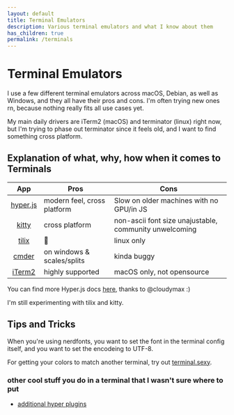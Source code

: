 ```yaml
---
layout: default
title: Terminal Emulators
description: Various terminal emulators and what I know about them
has_children: true
permalink: /terminals
---
```


# Terminal Emulators

I use a few different terminal emulators across macOS, Debian, as well as
Windows, and they all have their pros and cons. I'm often trying new ones rn,
because nothing really fits all use cases yet.

My main daily drivers are iTerm2 (macOS) and terminator (linux) right now,
but I'm trying to phase out terminator since it feels old, and I want to find
something cross platform.

## Explanation of what, why, how when it comes to Terminals

|      App      | Pros                        | Cons                         |
|:-------------:|-----------------------------|------------------------------|
| [hyper.js][0] | modern feel, cross platform | Slow on older machines with no GPU/in JS |
| [kitty][1]    | cross platform              | non-ascii font size unajustable, community unwelcoming |
| [tilix][2]    | :shrug:                     | linux only                   |
| [cmder][3]    | on windows & scales/splits  | kinda buggy                  |
| [iTerm2][4]   | highly supported            | macOS only, not opensource   |

You can find more Hyper.js docs [here](./hyper/README.md), thanks to @cloudymax :)

I'm still experimenting with tilix and kitty.

## Tips and Tricks
When you're using nerdfonts, you want to set the font in the terminal config itself,
and you want to set the encodeing to UTF-8.

For getting your colors to match another terminal, try out
[terminal.sexy](https://terminal.sexy/).

### other cool stuff you do in a terminal that I wasn't sure where to put
- [additional hyper plugins](https://medium.com/cloud-native-the-gathering/hyper-terminal-plugins-that-will-make-your-life-easier-859897df79d6)

[0]: https://hyper.is/ "hyper.is"
[1]: https://sw.kovidgoyal.net/kitty/ "kitty"
[2]: https://gnunn1.github.io/tilix-web/ "tilix"
[3]: https://cmder.net/ "cmder"
[4]: https://iterm2.com/ "iTerm2"
